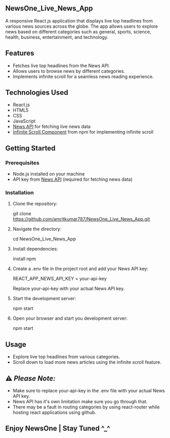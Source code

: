 ## NewsOne_Live_News_App
A responsive React.js application that displays live top headlines from various news sources across the globe. The app allows users to explore news based on different categories such as general, sports, science, health, business, entertainment, and technology.

## Features

- Fetches live top headlines from the News API.
- Allows users to browse news by different categories.
- Implements infinite scroll for a seamless news reading experience.

## Technologies Used

- React.js
- HTML5
- CSS
- JavaScript
- [News API](https://newsapi.org/) for fetching live news data
- [Infinite Scroll Component](https://www.npmjs.com/package/react-infinite-scroll-component) from npm for implementing infinite scroll

## Getting Started

### Prerequisites

- Node.js installed on your machine
- API key from [News API](https://newsapi.org/) (required for fetching news data)

### Installation

1. Clone the repository:

   
   git clone https://github.com/amritkumar787/NewsOne_Live_News_App.git
   
2. Navigate the directory:
   
   cd NewsOne_Live_News_App
   
3. Install dependencies:
   
   install npm
   
4. Create a .env file in the project root and add your News API key:
   
   REACT_APP_NEWS_API_KEY = your-api-key
   
   Replace your-api-key with your actual News API key.
   
6. Start the development server:
   
   npm start
   
7. Open your browser and start you development server:
   
   npm start
    

## Usage
- Explore live top headlines from various categories.
- Scroll down to load more news articles using the infinite scroll feature.

## ⚠️ *Please Note:*
- Make sure to replace your-api-key in the .env file with your actual News API key.
- News API has it's own limitation make sure you go through that.
- There may be a fault in routing categories by using react-router while hosting react applications using github.

## Enjoy NewsOne | Stay Tuned ^_^
